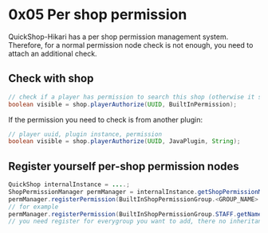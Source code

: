 # 0x05 Per shop permission

QuickShop-Hikari has a per shop permission management system.  
Therefore, for a normal permission node check is not enough, you need to attach an additional check.

## Check with shop

```java
// check if a player has permission to search this shop (otherwise it should hide from search result)
boolean visible = shop.playerAuthorize(UUID, BuiltInPermission);
```

If the permission you need to check is from another plugin:

```java
// player uuid, plugin instance, permission
boolean visible = shop.playerAuthorize(UUID, JavaPlugin, String);
```

## Register yourself per-shop permission nodes

```java
QuickShop internalInstance = ....;
ShopPermissionManager permManager = internalInstance.getShopPermissionManager();
permManager.registerPermission(BuiltInShopPermissionGroup.<GROUP_NAME>.getNamespacedNode(), this, "<permission node name here>");
// for example
permManager.registerPermission(BuiltInShopPermissionGroup.STAFF.getNamespacedNode(), this, "receive-discord-alert");
// you need register for everygroup you want to add, there no inheritance
```